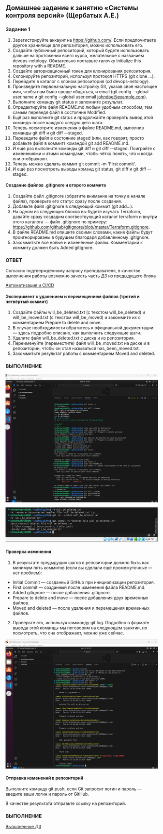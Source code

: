 ## Домашнее задание к занятию «Системы контроля версий» (Щербатых А.Е.)
### Задание 1

1. Зарегистрируйте аккаунт на https://github.com/. Если предпочитаете другое хранилище для репозитория, можно использовать его.
2. Создайте публичный репозиторий, который будете использовать дальше на протяжении всего курса, желательное с названием devops-netology. Обязательно поставьте галочку Initialize this repository with a README.
3. Создайте авторизационный токен для клонирования репозитория.
4. Склонируйте репозиторий, используя протокол HTTPS (git clone ...).
5. Перейдите в каталог с клоном репозитория (cd devops-netology).
6. Произведите первоначальную настройку Git, указав своё настоящее имя, чтобы нам было проще общаться, и email (git config --global user.name и git config --global user.email johndoe@example.com).
7. Выполните команду git status и запомните результат.
8. Отредактируйте файл README.md любым удобным способом, тем самым переведя файл в состояние Modified.
9. Ещё раз выполните git status и продолжайте проверять вывод этой команды после каждого следующего шага.
10. Теперь посмотрите изменения в файле README.md, выполнив команды git diff и git diff --staged.
11. Переведите файл в состояние staged (или, как говорят, просто добавьте файл в коммит) командой git add README.md.
12. И ещё раз выполните команды git diff и git diff --staged. Поиграйте с изменениями и этими командами, чтобы чётко понять, что и когда они отображают.
13. Теперь можно сделать коммит git commit -m 'First commit'.
14. И ещё раз посмотреть выводы команд git status, git diff и git diff --staged.

#### Создание файлов .gitignore и второго коммита

1. Создайте файл .gitignore (обратите внимание на точку в начале файла), проверьте его статус сразу после создания.
2. Добавьте файл .gitignore в следующий коммит (git add...).
3. На одном из следующих блоков вы будете изучать Terraform, давайте сразу создадим соотвествующий каталог terraform и внутри этого каталога — файл .gitignore по примеру: https://github.com/github/gitignore/blob/master/Terraform.gitignore.
4. В файле README.md опишите своими словами, какие файлы будут проигнорированы в будущем благодаря добавленному .gitignore.
5. Закоммитьте все новые и изменённые файлы. Комментарий к коммиту должен быть Added gitignore.

### ОТВЕТ

Согласно подтверждённому запросу преподавателя, в качестве выполнения работы возможно зачесть часть ДЗ из предыдущего блока

[Автоматизация и CI/СD](https://github.com/Anton-Shcherbatykh/FOPS-32/blob/main/README_2.md)

#### Эксперимент с удалением и перемещением файлов (третий и четвёртый коммит)
1. Создайте файлы will_be_deleted.txt (с текстом will_be_deleted) и will_be_moved.txt (с текстом will_be_moved) и закоммите их с комментарием Prepare to delete and move.
2. В случае необходимости обратитесь к официальной документации — здесь подробно описано, как выполнить следующие шаги.
3. Удалите файл will_be_deleted.txt с диска и из репозитория.
4. Переименуйте (переместите) файл will_be_moved.txt на диске и в репозитории, чтобы он стал называться has_been_moved.txt.
5. Закоммитьте результат работы с комментарием Moved and deleted.

### ВЫПОЛНЕНИЕ

![alt text](Pictures/Pic01.jpg)

![alt text](Pictures/Pic02.jpg)

#### Проверка изменения
1. В результате предыдущих шагов в репозитории должно быть как минимум пять коммитов (если вы сделали ещё промежуточные — нет проблем):
- Initial Commit — созданный GitHub при инициализации репозитория.
- First commit — созданный после изменения файла README.md.
- Added gitignore — после добавления .gitignore.
- Prepare to delete and move — после добавления двух временных файлов.
- Moved and deleted — после удаления и перемещения временных файлов.

2. Проверьте это, используя комманду git log. Подробно о формате вывода этой команды мы поговорим на следующем занятии, но посмотреть, что она отображает, можно уже сейчас.

![alt text](Pictures/Pic03.jpg)

#### Отправка изменений в репозиторий
Выполните команду git push, если Git запросит логин и пароль — введите ваши логин и пароль от GitHub.

В качестве результата отправьте ссылку на репозиторий.

### ВЫПОЛНЕНИЕ

[Выполненное ДЗ](https://github.com/Anton-Shcherbatykh/githw)
